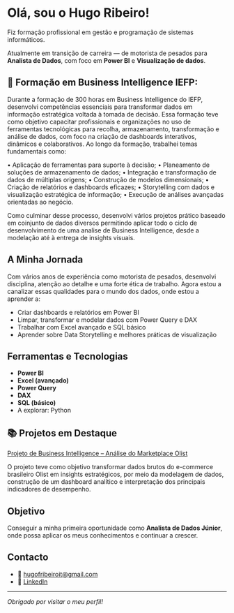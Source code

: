 #  Olá, sou o Hugo Ribeiro!

Fiz formação profissional em gestão e programação de sistemas informáticos.

Atualmente em transição de carreira — de motorista de pesados para **Analista de Dados**, com foco em **Power BI** e **Visualização de dados**.

## 🔹 Formação em Business Intelligence IEFP:

Durante a formação de 300 horas em Business Intelligence do IEFP, desenvolvi competências essenciais para transformar dados em informação estratégica voltada à tomada de decisão. Essa formação teve como objetivo capacitar profissionais e organizações no uso de ferramentas tecnológicas para recolha, armazenamento, transformação e análise de dados, com foco na criação de dashboards interativos, dinâmicos e colaborativos.
Ao longo da formação, trabalhei temas fundamentais como:

•	Aplicação de ferramentas para suporte à decisão;
•	Planeamento de soluções de armazenamento de dados;
•	Integração e transformação de dados de múltiplas origens;
•	Construção de modelos dimensionais;
•	Criação de relatórios e dashboards eficazes;
•	Storytelling com dados e visualização estratégica de informação;
•	Execução de análises avançadas orientadas ao negócio.

Como culminar desse processo, desenvolvi vários projetos prático baseado em coinjunto de dados diversos permitindo aplicar todo o ciclo de desenvolvimento de uma analise de Business Intelligence, desde a modelação até à entrega de insights visuais.



## A Minha Jornada

Com vários anos de experiência como motorista de pesados, desenvolvi disciplina, atenção ao detalhe e uma forte ética de trabalho. Agora estou a canalizar essas qualidades para o mundo dos dados, onde estou a aprender a:

-  Criar dashboards e relatórios em Power BI
-  Limpar, transformar e modelar dados com Power Query e DAX
-  Trabalhar com Excel avançado e SQL básico
-  Aprender sobre Data Storytelling e melhores práticas de visualização

##  Ferramentas e Tecnologias

- **Power BI**
- **Excel (avançado)**
- **Power Query**
- **DAX**
- **SQL (básico)**
- A explorar: Python

## 📚 Projetos em Destaque

[Projeto de Business Intelligence – Análise do Marketplace Olist](https://github.com/HugoRibeiroIT/Olist)

O projeto teve como objetivo transformar dados brutos do e-commerce brasileiro Olist em insights estratégicos, por meio da modelagem de dados, construção de um dashboard analítico e interpretação dos principais indicadores de desempenho.

##  Objetivo

 Conseguir a minha primeira oportunidade como **Analista de Dados Júnior**, onde possa aplicar os meus conhecimentos e continuar a crescer.

##  Contacto

- 📧 [hugofribeiroit@gmail.com](mailto:hugofribeiroit@gmail.com)
- 💼 [LinkedIn](https://www.linkedin.com/in/hugo-ribeiro-196687203/)

---

*Obrigado por visitar o meu perfil!*


